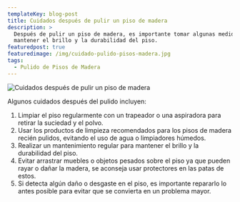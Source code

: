```yaml
---
templateKey: blog-post
title: Cuidados después de pulir un piso de madera
description: >
  Después de pulir un piso de madera, es importante tomar algunas medidas para
  mantener el brillo y la durabilidad del piso. 
featuredpost: true
featuredimage: /img/cuidado-pulido-pisos-madera.jpg
tags:
  - Pulido de Pisos de Madera
---
```

![Cuidados después de pulir un piso de madera](/img/cuidado-pulido-pisos-madera.jpg "Cuidados después de pulir un piso de madera")

Algunos cuidados después del pulido incluyen:

1. Limpiar el piso regularmente con un trapeador o una aspiradora para retirar la suciedad y el polvo.
2. Usar los productos de limpieza recomendados para los pisos de madera recién pulidos, evitando el uso de agua o limpiadores húmedos.
3. Realizar un mantenimiento regular para mantener el brillo y la durabilidad del piso. 
4. Evitar arrastrar muebles o objetos pesados sobre el piso ya que pueden rayar o dañar la madera, se aconseja usar protectores en las patas de estos.
5. Si detecta algún daño o desgaste en el piso, es importante repararlo lo antes posible para evitar que se convierta en un problema mayor.